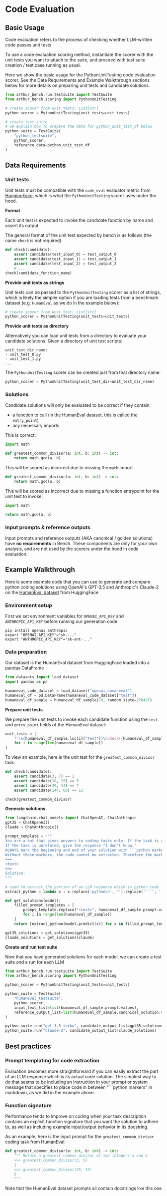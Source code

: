 # Code Evaluation

## Basic Usage

Code evaluation refers to the process of checking whether LLM-written code passes unit tests

To use a code evaluation scoring method, instantiate the scorer with the unit tests you want to attach to the suite, and proceed with test suite creation / test case running as usual. 

Here we show the basic usage for the PythonUnitTesting code evaluation scorer. See the Data Requirements and Example Walkthrough sections below for more details on preparing unit tests and candidate solutions.

```python
from arthur_bench.run.testsuite import TestSuite
from arthur_bench.scoring import PythonUnitTesting

# create scorer from unit_tests: List[str]
python_scorer = PythonUnitTesting(unit_tests=unit_tests)

# create test suite
# we explain how to prepare the data for python_unit_test_df below
python_suite = TestSuite(
    "python_testsuite", 
    python_scorer,
    reference_data=python_unit_test_df 
)
```

## Data Requirements

### Unit tests

Unit tests must be compatible with the `code_eval` evaluator metric from [HuggingFace](https://huggingface.co/spaces/evaluate-metric/code_eval), which is what the `PythonUnitTesting` scorer uses under the hood.

**Format**

Each unit test is expected to invoke the candidate function by name and assert its output

The general format of the unit test expected by bench is as follows (the name `check` is not required)

```python
def check(candidate):
    assert candidate(test_input_0) = test_output_0
    assert candidate(test_input_1) = test_output_1
    assert candidate(test_input_2) = test_output_2
    # ...
check(candidate_function_name)
```

**Provide unit tests as strings**

Unit tests can be passed to the `PythonUnitTesting` scorer as a list of strings, which is likely the simpler option if you are loading tests from a benchmark dataset (e.g. `HumanEval` as we do in the example below):

```python
# create scorer from unit_test: List[str]
python_scorer = PythonUnitTesting(unit_tests=unit_tests)
```

**Provide unit tests as directory**

Alternatively you can load unit tests from a directory to evaluate your candidate solutions. Given a directory of unit test scripts:

```
unit_test_dir_name:
- unit_test_0.py
- unit_test_1.py
...
```

The `PythonUnitTesting` scorer can be created just from that directory name:

```python
python_scorer = PythonUnitTesting(unit_test_dir=unit_test_dir_name)
```

### Solutions

Candidate solutions will only be evaluated to be correct if they contain:

- a function to call (in the HumanEval dataset, this is called the `entry_point`)
- any necessary imports

This is correct:

```python
import math

def greatest_common_divisor(a: int, b: int) -> int:
    return math.gcd(a, b)
```

This will be scored as incorrect due to missing the `math` import

```python
def greatest_common_divisor(a: int, b: int) -> int:
    return math.gcd(a, b)
```

This will be scored as incorrect due to missing a function entrypoint for the unit test to invoke:

```python
import math

return math.gcd(a, b)
```

### Input prompts & reference outputs

Input prompts and reference outputs (AKA canonical / golden solutions) have **no requirements** in Bench. These components are only for your own analysis, and are not used by the scorers under the hood in code evaluation.

## Example Walkthrough

Here is some example code that you can use to generate and compare python coding solutions using OpenAI's GPT-3.5 and Anthropic's Claude-2 on the [HumanEval dataset](https://huggingface.co/datasets/openai_humaneval) from HuggingFace

### Environment setup

First we set environment variables for `OPENAI_API_KEY` and `ANTHROPIC_API_KEY` before running our generation code
```
pip install openai anthropic
export "OPENAI_API_KEY"="sk-..."
export "ANTHROPIC_API_KEY"="sk-ant-..."
```

### Data preparation

Our dataset is the HumanEval dataset from HuggingFace loaded into a pandas DataFrame

```python
from datasets import load_dataset
import pandas as pd

humaneval_code_dataset = load_dataset("openai_humaneval")
humaneval_df = pd.DataFrame(humaneval_code_dataset["test"])
humaneval_df_sample = humaneval_df.sample(20, random_state=278487)
```

**Prepare unit tests**

We prepare the unit tests to invoke each candidate function using the `test` and `entry_point` fields of the HumanEval dataset:

```python
unit_tests = [
    f'\n{humaneval_df_sample.loc[i]["test"]}\ncheck({humaneval_df_sample.loc[i]["entry_point"]})' 
    for i in range(len(humaneval_df_sample))
]
```

To view an example, here is the unit test for the `greatest_common_divisor` task:

```python
def check(candidate):
    assert candidate(3, 7) == 1
    assert candidate(10, 15) == 5
    assert candidate(49, 14) == 7
    assert candidate(144, 60) == 12

check(greatest_common_divisor)
```

**Generate solutions**

```python
from langchain.chat_models import ChatOpenAI, ChatAnthropic
gpt35 = ChatOpenAI()
claude = ChatAnthropic()

prompt_template = """
You are a bot that gives answers to coding tasks only. If the task is a coding task, give an expert python solution.
If the task is unrelated, give the response "I don't know."
ALWAYS mark the beginning and end of your solution with ```python markdown markers.
Without these markers, the code cannot be extracted. Therefore the markers are required.
===
<text>
===
Solution:
"""

# used to extract the portion of an LLM response which is python code
extract_python = lambda x : x.replace('python\n', '').replace('```', '').replace(' def', 'def')

def get_solutions(model):
    filled_prompt_templates = [
        prompt_template.replace("<text>", humaneval_df_sample.prompt.values[i])
        for i in range(len(humaneval_df_sample))
    ]
    return [extract_python(model.predict(x)) for x in filled_prompt_templates]

gpt35_solutions = get_solutions(gpt35)
claude_solutions = get_solutions(claude)
```

**Create and run test suite**

Now that you have generated solutions for each model, we can create a test suite and a run for each LLM

```python
from arthur_bench.run.testsuite import TestSuite
from arthur_bench.scoring import PythonUnitTesting

python_scorer = PythonUnitTesting(unit_tests=unit_tests)

python_suite = TestSuite(
    "humaneval_testsuite", 
    python_scorer,
    input_text_list=list(humaneval_df_sample.prompt.values),
    reference_output_list=list(humaneval_df_sample.canonical_solution.values),
)

python_suite.run("gpt-3.5-turbo", candidate_output_list=gpt35_solutions)
python_suite.run("claude-2", candidate_output_list=claude_solutions)
```

## Best practices

### Prompt templating for code extraction

Evaluation becomes more straightforward if you can easily extract the part of an LLM response which is its actual code solution. The simplest way to do that seems to be including an instruction in your prompt or system message that specifies to place code in between "```python markers" in markdown, as we did in the example above.

### Function signature

Performance tends to improve on coding when your task description contains an explicit function signature that you want the solution to adhere to, as well as including example input/output behavior in its docstring.

As an example, here is the input prompt for the `greatest_common_divisor` coding task from HumanEval:

```python
def greatest_common_divisor(a: int, b: int) -> int:
    """ Return a greatest common divisor of two integers a and b
    >>> greatest_common_divisor(3, 5)
    1
    >>> greatest_common_divisor(25, 15)
    5
    """
```

Note that the HumanEval dataset prompts all contain docstrings like this one

